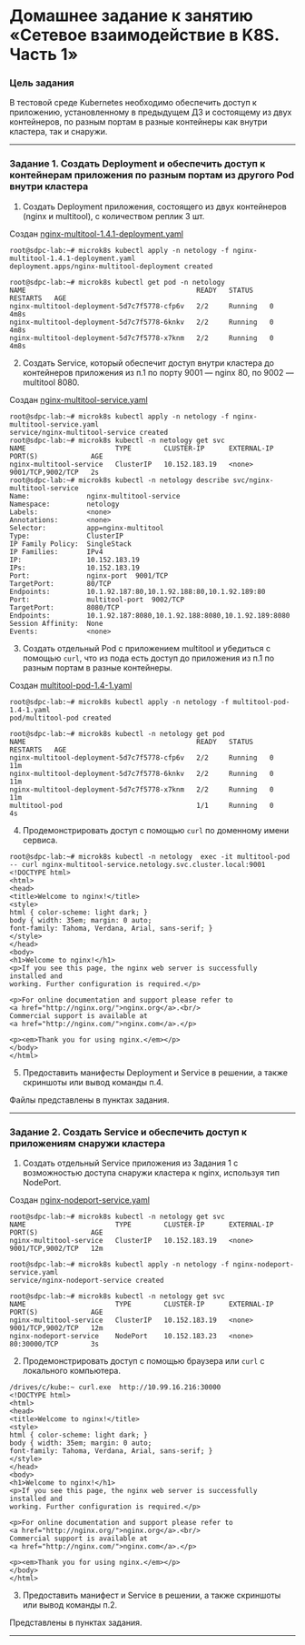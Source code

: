 # Домашнее задание к занятию «Сетевое взаимодействие в K8S. Часть 1»

### Цель задания

В тестовой среде Kubernetes необходимо обеспечить доступ к приложению, установленному в предыдущем ДЗ и состоящему из двух контейнеров, по разным портам в разные контейнеры как внутри кластера, так и снаружи.

------

### Задание 1. Создать Deployment и обеспечить доступ к контейнерам приложения по разным портам из другого Pod внутри кластера

1. Создать Deployment приложения, состоящего из двух контейнеров (nginx и multitool), с количеством реплик 3 шт.

Создан [nginx-multitool-1.4.1-deployment.yaml](./files/nginx-multitool-1.4.1-deployment.yaml)
```
root@sdpc-lab:~# microk8s kubectl apply -n netology -f nginx-multitool-1.4.1-deployment.yaml
deployment.apps/nginx-multitool-deployment created

root@sdpc-lab:~# microk8s kubectl get pod -n netology
NAME                                          READY   STATUS    RESTARTS   AGE
nginx-multitool-deployment-5d7c7f5778-cfp6v   2/2     Running   0          4m8s
nginx-multitool-deployment-5d7c7f5778-6knkv   2/2     Running   0          4m8s
nginx-multitool-deployment-5d7c7f5778-x7knm   2/2     Running   0          4m8s

```

2. Создать Service, который обеспечит доступ внутри кластера до контейнеров приложения из п.1 по порту 9001 — nginx 80, по 9002 — multitool 8080.

Создан [nginx-multitool-service.yaml](./files/nginx-multitool-service.yaml)
```
root@sdpc-lab:~# microk8s kubectl apply -n netology -f nginx-multitool-service.yaml
service/nginx-multitool-service created
root@sdpc-lab:~# microk8s kubectl -n netology get svc
NAME                      TYPE        CLUSTER-IP      EXTERNAL-IP   PORT(S)             AGE
nginx-multitool-service   ClusterIP   10.152.183.19   <none>        9001/TCP,9002/TCP   2s
root@sdpc-lab:~# microk8s kubectl -n netology describe svc/nginx-multitool-service
Name:              nginx-multitool-service
Namespace:         netology
Labels:            <none>
Annotations:       <none>
Selector:          app=nginx-multitool
Type:              ClusterIP
IP Family Policy:  SingleStack
IP Families:       IPv4
IP:                10.152.183.19
IPs:               10.152.183.19
Port:              nginx-port  9001/TCP
TargetPort:        80/TCP
Endpoints:         10.1.92.187:80,10.1.92.188:80,10.1.92.189:80
Port:              multitool-port  9002/TCP
TargetPort:        8080/TCP
Endpoints:         10.1.92.187:8080,10.1.92.188:8080,10.1.92.189:8080
Session Affinity:  None
Events:            <none>
```

3. Создать отдельный Pod с приложением multitool и убедиться с помощью `curl`, что из пода есть доступ до приложения из п.1 по разным портам в разные контейнеры.

Создан [multitool-pod-1.4-1.yaml](./files/multitool-pod-1.4-1.yaml)
```
root@sdpc-lab:~# microk8s kubectl apply -n netology -f multitool-pod-1.4-1.yaml
pod/multitool-pod created

root@sdpc-lab:~# microk8s kubectl -n netology get pod
NAME                                          READY   STATUS    RESTARTS   AGE
nginx-multitool-deployment-5d7c7f5778-cfp6v   2/2     Running   0          11m
nginx-multitool-deployment-5d7c7f5778-6knkv   2/2     Running   0          11m
nginx-multitool-deployment-5d7c7f5778-x7knm   2/2     Running   0          11m
multitool-pod                                 1/1     Running   0          4s

```
4. Продемонстрировать доступ с помощью `curl` по доменному имени сервиса.
```
root@sdpc-lab:~# microk8s kubectl -n netology  exec -it multitool-pod -- curl nginx-multitool-service.netology.svc.cluster.local:9001
<!DOCTYPE html>
<html>
<head>
<title>Welcome to nginx!</title>
<style>
html { color-scheme: light dark; }
body { width: 35em; margin: 0 auto;
font-family: Tahoma, Verdana, Arial, sans-serif; }
</style>
</head>
<body>
<h1>Welcome to nginx!</h1>
<p>If you see this page, the nginx web server is successfully installed and
working. Further configuration is required.</p>

<p>For online documentation and support please refer to
<a href="http://nginx.org/">nginx.org</a>.<br/>
Commercial support is available at
<a href="http://nginx.com/">nginx.com</a>.</p>

<p><em>Thank you for using nginx.</em></p>
</body>
</html>
```
5. Предоставить манифесты Deployment и Service в решении, а также скриншоты или вывод команды п.4.

Файлы представлены в пунктах задания.

------

### Задание 2. Создать Service и обеспечить доступ к приложениям снаружи кластера

1. Создать отдельный Service приложения из Задания 1 с возможностью доступа снаружи кластера к nginx, используя тип NodePort.

Создан [nginx-nodeport-service.yaml](./files/nginx-nodeport-service.yaml)

```
root@sdpc-lab:~# microk8s kubectl -n netology get svc
NAME                      TYPE        CLUSTER-IP      EXTERNAL-IP   PORT(S)             AGE
nginx-multitool-service   ClusterIP   10.152.183.19   <none>        9001/TCP,9002/TCP   12m

root@sdpc-lab:~# microk8s kubectl apply -n netology -f nginx-nodeport-service.yaml
service/nginx-nodeport-service created

root@sdpc-lab:~# microk8s kubectl -n netology get svc
NAME                      TYPE        CLUSTER-IP      EXTERNAL-IP   PORT(S)             AGE
nginx-multitool-service   ClusterIP   10.152.183.19   <none>        9001/TCP,9002/TCP   12m
nginx-nodeport-service    NodePort    10.152.183.23   <none>        80:30000/TCP        3s

```
2. Продемонстрировать доступ с помощью браузера или `curl` с локального компьютера.

```
/drives/c/kube:~ curl.exe  http://10.99.16.216:30000
<!DOCTYPE html>
<html>
<head>
<title>Welcome to nginx!</title>
<style>
html { color-scheme: light dark; }
body { width: 35em; margin: 0 auto;
font-family: Tahoma, Verdana, Arial, sans-serif; }
</style>
</head>
<body>
<h1>Welcome to nginx!</h1>
<p>If you see this page, the nginx web server is successfully installed and
working. Further configuration is required.</p>

<p>For online documentation and support please refer to
<a href="http://nginx.org/">nginx.org</a>.<br/>
Commercial support is available at
<a href="http://nginx.com/">nginx.com</a>.</p>

<p><em>Thank you for using nginx.</em></p>
</body>
</html>

```
3. Предоставить манифест и Service в решении, а также скриншоты или вывод команды п.2.

Представлены в пунктах задания.

------